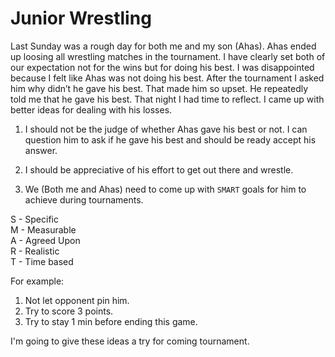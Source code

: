 # Junior Wrestling

Last Sunday was a rough day for both me and my son (Ahas). Ahas ended up loosing all wrestling matches in the tournament. I have clearly set both of our expectation not for the wins but for doing his 
best. I was disappointed because I felt like Ahas was not doing his best. After the tournament I asked him why didn’t he gave his best. That made him so upset. He repeatedly told me that he gave his 
best. That night I had time to reflect. I came up with better ideas for dealing with his losses.

1. I should not be the judge of whether Ahas gave his best or not. I can question him to ask if he gave his best and should be ready accept his answer.

1. I should be appreciative of his effort to get out there and wrestle.

1. We (Both me and Ahas) need to come up with `SMART` goals for him to achieve during tournaments.


S - Specific<br/>
M - Measurable<br/>
A - Agreed Upon<br/>
R - Realistic<br/>
T - Time based<br/>


  For example:


1. Not let opponent pin him.
2. Try to score 3 points.
3. Try to stay 1 min before ending this game.


I'm going to give these ideas a try for coming tournament.


